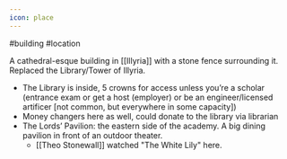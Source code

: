 ```yaml
---
icon: place 
---
```

#building #location 

A cathedral-esque building in [[Illyria]] with a stone fence surrounding it. Replaced the Library/Tower of Illyria.

- The Library is inside, 5 crowns for access unless you’re a scholar (entrance exam or get a host (employer) or be an engineer/licensed artificer [not common, but everywhere in some capacity])
- Money changers here as well, could donate to the library via librarian
- The Lords’ Pavilion: the eastern side of the academy. A big dining pavilion in front of an outdoor theater.
	- [[Theo Stonewall]] watched "The White Lily" here.